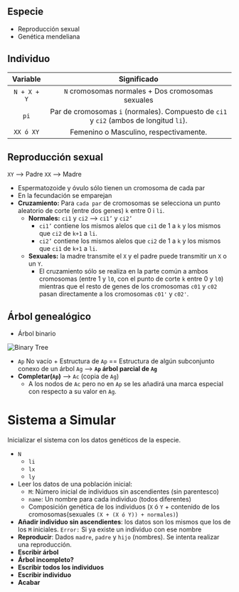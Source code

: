 
## Especie
- Reproducción sexual
- Genética mendeliana

## Individuo

| Variable  | Significado   |
|:---------:    |:--------------------------------------------------------: |
| `N + X + Y`     | `N` cromosomas normales + Dos cromosomas sexuales   |
| `pi`    | Par de cromosomas `i` (normales). Compuesto de `ci1` y `ci2` (ambos de longitud `li`).    |
| `XX ó XY`  | Femenino o Masculino, respectivamente.    |

## Reproducción sexual

`XY` —\> Padre
`XX` —\> Madre

- Espermatozoide y óvulo sólo tienen un cromosoma de cada par
- En la fecundación se emparejan
- **Cruzamiento:** Para `cada par` de cromosomas se selecciona un punto aleatorio de corte (entre dos genes) `k` entre 0 i `li`.
	- **Normales:** `ci1` y `ci2` —\> `ci1’` y `ci2’`
		- `ci1’` contiene los mismos alelos que `ci1` de 1 a `k` y los mismos que `ci2` de `k+1` a `li`.
		- `ci2’` contiene los mismos alelos que `ci2` de 1 a `k` y los mismos que `ci1` de `k+1` a `li`.
	- **Sexuales:** la madre transmite el `X` y el padre puede transmitir un `X` o un `Y`.
		- El cruzamiento sólo se realiza en la parte común a ambos cromosomas (entre 1 y `l0`, con el punto de corte `k` entre 0 y `l0`) mientras que el resto de genes de los cromosomas `c01` y `c02` pasan directamente a los cromosomas `c01'` y `c02'`.

## Árbol genealógico

- Árbol binario

![Binary Tree][image-1]

- `Ap` No vacío + Estructura de `Ap` ==  Estructura de algún subconjunto conexo de un árbol `Ag` —\> **`Ap` árbol parcial de `Ag`**
- **Completar(`Ap`)** —\> `Ac` (copia de `Ag`)
	- A los nodos de `Ac` pero no en `Ap` se les añadirá una marca especial con respecto a su valor en `Ag`.

# Sistema a Simular
Inicializar el sistema con los datos genéticos de la especie.
- `N`
	- `li`
	- `lx`
	- `ly`
- Leer los datos de una población inicial:
	- `M`: Número inicial de individuos sin ascendientes (sin parentesco)
	- `name`: Un nombre para cada individuo (todos diferentes)
	- Composición genética de los individuos (`X` ó `Y` + contenido de los cromosomas(sexuales `(X + (X ó Y)) + normales)`)
- **Añadir individuo sin ascendientes**: los datos son los mismos que los de los `M` iniciales. `Error:` Si ya existe un individuo con ese nombre
- **Reproducir**: Dados `madre`, `padre` y `hijo` (nombres). Se intenta realizar una reproducción.
- **Escribir árbol**
- **Árbol incompleto?**
- **Escribir todos los individuos**
- **Escribir individuo**
- **Acabar**

[image-1]:	https://cloud.githubusercontent.com/assets/7969569/24838861/b1e92926-1d50-11e7-810e-a5e49685d771.png "Binary Tree"